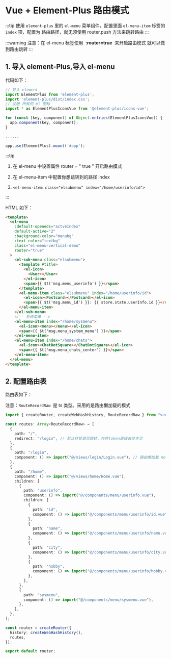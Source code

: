 # Vue + Element-Plus 路由模式

:::tip
使用 `element-plus` 里的 `el-menu` 菜单组件，配置里面 `el-menu-item` 标签的 `index` 项，配置为 路由路径，就无须使用 router.push 方法来跳转路由
:::

:::warning
注意：在 el-menu 标签使用  **:router=true**  来开启路由模式 就可以做到路由跳转
:::

## 1. 导入 element-Plus,导入 el-menu

代码如下：

```ts
// 导入 element
import ElementPlus from 'element-plus';
import 'element-plus/dist/index.css';
// 注册 所有的 el 图标
import * as ElementPlusIconsVue from '@element-plus/icons-vue';

for (const [key, component] of Object.entries(ElementPlusIconsVue)) {
  app.component(key, component);
}

......

app.use(ElementPlus).mount('#app');
```

:::tip

1. 在 el-menu 中设置属性 router = " true " 开启路由模式

2. 在 el-menu-item 中配置你想跳转到的路径 index

3. `<el-menu-item class="elsubmenu" index="/home/userinfo/id">`

:::

HTML 如下：

```html
<template>
  <el-menu
    :default-openeds="actveIndex"
    default-active="2"
    :background-color="menubg"
    :text-color="textbg"
    class="el-menu-vertical-demo"
    router="true"
  >
    <el-sub-menu class="elsubmenu">
      <template #title>
        <el-icon>
          <User></User>
        </el-icon>
        <span>{{ $t('msg.menu_userinfo') }}</span>
      </template>
      <el-menu-item class="elsubmenu" index="/home/userinfo/id">
        <el-icon><Postcard></Postcard></el-icon>
        <span>{{ $t('msg.menu_id') }}: {{ store.state.userInfo.id }}</span>
      </el-menu-item>
    </el-sub-menu>
    <!-- 系统菜单 -->
    <el-menu-item index="/home/sysmenu">
      <el-icon><menu></menu></el-icon>
      <span>{{ $t('msg.menu_system_menu') }}</span>
    </el-menu-item>
    <el-menu-item index="/home/chats">
      <el-icon><ChatDotSquare></ChatDotSquare></el-icon>
      <span>{{ $t('msg.menu_chats_center') }}</span>
    </el-menu-item>
  </el-menu>
</template>
```

## 2. 配置路由表

路由表如下：

注意：`RouteRecordRaw `是 ts 类型。采用的是路由懒加载的模式

```ts
import { createRouter, createWebHashHistory, RouteRecordRaw } from "vue-router";

const routes: Array<RouteRecordRaw> = [
  {
    path: "/",
    redirect: "/login", // 默认往登录页跳转，存在token直接去往主页
  },
  {
    path: "/login",
    component: () => import("@/views/login/Login.vue"), // 路由懒加载 no need name
  },
  {
    path: "/home",
    component: () => import("@/views/home/Home.vue"),
    children: [
      {
        path: "userinfo",
        component: () => import("@/components/menu/userinfo.vue"),
        children: [
          {
            path: "id",
            component: () => import("@/components/menu/userinfo/id.vue"),
          },
          {
            path: "name",
            component: () => import("@/components/menu/userinfo/name.vue"),
          },
          {
            path: "city",
            component: () => import("@/components/menu/userinfo/city.vue"),
          },
          {
            path: "hobby",
            component: () => import("@/components/menu/userinfo/hobby.vue"),
          },
        ],
      },
      {
        path: "sysmenu",
        component: () => import("@/components/menu/sysmenu.vue"),
      },
    ],
  },
];

const router = createRouter({
  history: createWebHashHistory(),
  routes,
});

export default router;
```
